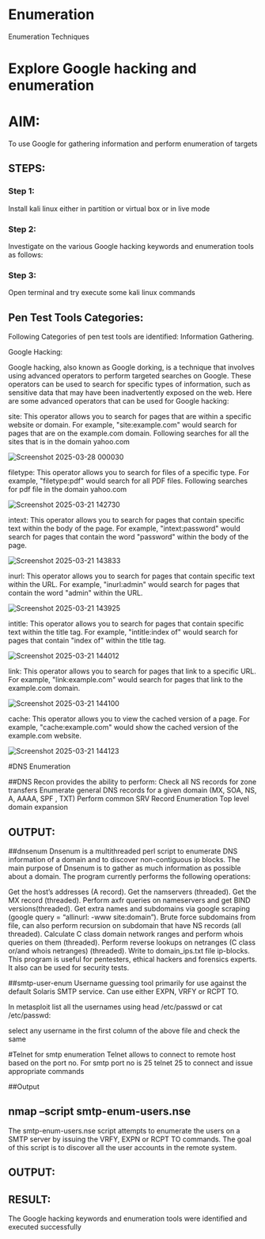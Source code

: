 # Enumeration
Enumeration Techniques

# Explore Google hacking and enumeration 

# AIM:

To use Google for gathering information and perform enumeration of targets

## STEPS:

### Step 1:

Install kali linux either in partition or virtual box or in live mode

### Step 2:

Investigate on the various Google hacking keywords and enumeration tools as follows:


### Step 3:
Open terminal and try execute some kali linux commands

## Pen Test Tools Categories:  

Following Categories of pen test tools are identified:
Information Gathering.

Google Hacking:

Google hacking, also known as Google dorking, is a technique that involves using advanced operators to perform targeted searches on Google. These operators can be used to search for specific types of information, such as sensitive data that may have been inadvertently exposed on the web. Here are some advanced operators that can be used for Google hacking:

site: This operator allows you to search for pages that are within a specific website or domain. For example, "site:example.com" would search for pages that are on the example.com domain.
Following searches for all the sites that is in the domain yahoo.com

![Screenshot 2025-03-28 000030](https://github.com/user-attachments/assets/0a14de4d-da0d-4df6-9377-3c959a2efad7)

filetype: This operator allows you to search for files of a specific type. For example, "filetype:pdf" would search for all PDF files.
Following searches for pdf file in the domain yahoo.com

![Screenshot 2025-03-21 142730](https://github.com/user-attachments/assets/dce5b448-f48f-412f-8193-c9a2a56ea52a)

intext: This operator allows you to search for pages that contain specific text within the body of the page. For example, "intext:password" would search for pages that contain the word "password" within the body of the page.

![Screenshot 2025-03-21 143833](https://github.com/user-attachments/assets/ca68f667-ee70-44b5-8318-54830c5d66f0)

inurl: This operator allows you to search for pages that contain specific text within the URL. For example, "inurl:admin" would search for pages that contain the word "admin" within the URL.

![Screenshot 2025-03-21 143925](https://github.com/user-attachments/assets/f7d5d4a0-9ed3-4847-858a-c9021633149e)

intitle: This operator allows you to search for pages that contain specific text within the title tag. For example, "intitle:index of" would search for pages that contain "index of" within the title tag.

![Screenshot 2025-03-21 144012](https://github.com/user-attachments/assets/51187f90-dcf6-460c-b336-0536aa264010)

link: This operator allows you to search for pages that link to a specific URL. For example, "link:example.com" would search for pages that link to the example.com domain.

![Screenshot 2025-03-21 144100](https://github.com/user-attachments/assets/9ee1fb8f-4a2e-4881-b4ea-9cfbaf44fc58)

cache: This operator allows you to view the cached version of a page. For example, "cache:example.com" would show the cached version of the example.com website.

![Screenshot 2025-03-21 144123](https://github.com/user-attachments/assets/785a4907-8394-4267-a146-fb0801ae4897)
 
#DNS Enumeration


##DNS Recon
provides the ability to perform:
Check all NS records for zone transfers
Enumerate general DNS records for a given domain (MX, SOA, NS, A, AAAA, SPF , TXT)
Perform common SRV Record Enumeration
Top level domain expansion
## OUTPUT:







##dnsenum
Dnsenum is a multithreaded perl script to enumerate DNS information of a domain and to discover non-contiguous ip blocks. The main purpose of Dnsenum is to gather as much information as possible about a domain. The program currently performs the following operations:

Get the host’s addresses (A record).
Get the namservers (threaded).
Get the MX record (threaded).
Perform axfr queries on nameservers and get BIND versions(threaded).
Get extra names and subdomains via google scraping (google query = “allinurl: -www site:domain”).
Brute force subdomains from file, can also perform recursion on subdomain that have NS records (all threaded).
Calculate C class domain network ranges and perform whois queries on them (threaded).
Perform reverse lookups on netranges (C class or/and whois netranges) (threaded).
Write to domain_ips.txt file ip-blocks.
This program is useful for pentesters, ethical hackers and forensics experts. It also can be used for security tests.


##smtp-user-enum
Username guessing tool primarily for use against the default Solaris SMTP service. Can use either EXPN, VRFY or RCPT TO.


In metasploit list all the usernames using head /etc/passwd or cat /etc/passwd:

select any username in the first column of the above file and check the same


#Telnet for smtp enumeration
Telnet allows to connect to remote host based on the port no. For smtp port no is 25
telnet <host address> 25 to connect
and issue appropriate commands
  
 ##Output
  
  

## nmap –script smtp-enum-users.nse <hostname>

The smtp-enum-users.nse script attempts to enumerate the users on a SMTP server by issuing the VRFY, EXPN or RCPT TO commands. The goal of this script is to discover all the user accounts in the remote system.


## OUTPUT:


## RESULT:
The Google hacking keywords and enumeration tools were identified and executed successfully

